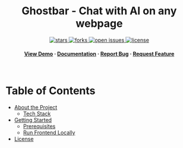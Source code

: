 <div align="center">

  <h1>Ghostbar - Chat with AI on any webpage</h1>

  <!-- Badges -->
<p>
  <!-- Repo info -->
  <a href="https://github.com/nick-0101/ghostbar">
    <img src="https://img.shields.io/github/stars/nick-0101/ghostbar?style=flat-square" alt="stars" />
  </a>
  <a href="https://github.com/nick-0101/ghostbar/network/members">
    <img src="https://img.shields.io/github/forks/nick-0101/ghostbar?style=flat-square" alt="forks" />
  </a>
  <a href="https://github.com/nick-0101/ghostbar/issues/">
    <img src="https://img.shields.io/github/issues/nick-0101/ghostbar?style=flat-square" alt="open issues" />
  </a>
  <a href="https://github.com/nick-0101/ghostbar/blob/master/LICENSE">
    <img src="https://img.shields.io/badge/licence-MIT-brightgreen?style=flat-square" alt="license" />
  </a>
</p>

<h4>
    <a href="https://x.com/nickmd01/status/1937855490333049291/">View Demo</a>
  <span> · </span>
    <a href="https://ghostbar.io">Documentation</a>
  <span> · </span>
    <a href="https://github.com/nick-0101/ghostbar/issues/">Report Bug</a>
  <span> · </span>
    <a href="https://github.com/nick-0101/ghostbar/issues/">Request Feature</a>
  </h4>
</div>

<br />

<!-- Table of Contents -->

# Table of Contents

- [About the Project](#about-the-project)
  - [Tech Stack](#tech-stack)
- [Getting Started](#getting-started)
  - [Prerequisites](#prerequisites)
  - [Run Frontend Locally](#run-frontend-locally)
- [License](#license)
